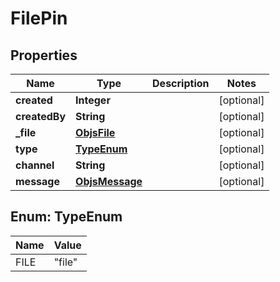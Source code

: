

# FilePin


## Properties

| Name | Type | Description | Notes |
|------------ | ------------- | ------------- | -------------|
|**created** | **Integer** |  |  [optional] |
|**createdBy** | **String** |  |  [optional] |
|**_file** | [**ObjsFile**](ObjsFile.md) |  |  [optional] |
|**type** | [**TypeEnum**](#TypeEnum) |  |  [optional] |
|**channel** | **String** |  |  [optional] |
|**message** | [**ObjsMessage**](ObjsMessage.md) |  |  [optional] |



## Enum: TypeEnum

| Name | Value |
|---- | -----|
| FILE | &quot;file&quot; |



